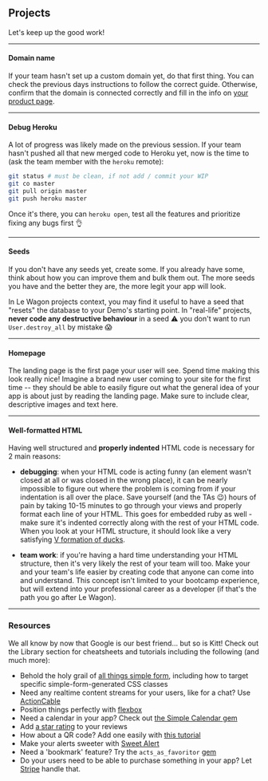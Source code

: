 ## Projects

Let's keep up the good work!

---
#### Domain name

If your team hasn't set up a custom domain yet, do that first thing. You can check the previous days instructions to follow the correct guide. Otherwise, confirm that the domain is connected correctly and fill in the info on [your product page](https://kitt.lewagon.com/camps/<user.batch_slug>/products).

---
#### Debug Heroku

A lot of progress was likely made on the previous session. If your team hasn't pushed all that new merged code to Heroku yet, now is the time to (ask the team member with the `heroku` remote):
```zsh
git status # must be clean, if not add / commit your WIP
git co master
git pull origin master
git push heroku master
```

Once it's there, you can `heroku open`, test all the features and prioritize fixing any bugs first 👌

---
#### Seeds

If you don't have any seeds yet, create some. If you already have some, think about how you can improve them and bulk them out. The more seeds you have and the better they are, the more legit your app will look.

In Le Wagon projects context, you may find it useful to have a seed that "resets" the database to your Demo's starting point. In "real-life" projects, **never code any destructive behaviour** in a seed ⚠️ you don't want to run `User.destroy_all` by mistake 😱

---
#### Homepage

The landing page is the first page your user will see. Spend time making this look really nice! Imagine a brand new user coming to your site for the first time -- they should be able to easily figure out what the general idea of your app is about just by reading the landing page. Make sure to include clear, descriptive images and text here.

---
#### Well-formatted HTML

Having well structured and **properly indented** HTML code is necessary for 2 main reasons:
- **debugging**: when your HTML code is acting funny (an element wasn't closed at all or was closed in the wrong place), it can be nearly impossible to figure out where the problem is coming from if your indentation is all over the place. Save yourself (and the TAs 😉) hours of pain by taking 10-15 minutes to go through your views and properly format each line of your HTML.
This goes for embedded ruby as well - make sure it's indented correctly along with the rest of your HTML code.
When you look at your HTML structure, it should look like a very satisfying [V formation of ducks](https://jdcarpediem.files.wordpress.com/2012/01/v.jpg?w=339&h=159).

- **team work**: if you're having a hard time understanding your HTML structure, then it's very likely the rest of your team will too. Make your and your team's life easier by creating code that anyone can come into and understand. This concept isn't limited to your bootcamp experience, but will extend into your professional career as a developer (if that's the path you go after Le Wagon).

---
### Resources
We all know by now that Google is our best friend... but so is Kitt! Check out the Library section for cheatsheets and tutorials including the following (and much more):
- Behold the holy grail of [all things simple form](https://kitt.lewagon.com/knowledge/cheatsheets/simple_form), including how to target specific simple-form-generated CSS classes
- Need any realtime content streams for your users, like for a chat? Use [ActionCable](https://kitt.lewagon.com/camps/<user.batch_slug>/lectures/06-Projects%2F01-Pundit)
- Position things perfectly with [flexbox](https://kitt.lewagon.com/knowledge/cheatsheets/flexbox)
- Need a calendar in your app? Check out [the Simple Calendar gem](https://kitt.lewagon.com/knowledge/tutorials/simple_calendar)
- Add [a star rating](https://kitt.lewagon.com/knowledge/tutorials/star_rating) to your reviews
- How about a QR code? Add one easily with [this tutorial](https://kitt.lewagon.com/knowledge/tutorials/qr_code)
- Make your alerts sweeter with [Sweet Alert](https://kitt.lewagon.com/knowledge/tutorials/sweetalert)
- Need a 'bookmark' feature? Try the `acts_as_favoritor` [gem](https://github.com/jonhue/acts_as_favoritor)
- Do your users need to be able to purchase something in your app? Let [Stripe](https://kitt.lewagon.com/knowledge/tutorials/stripe) handle that.
